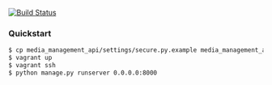 
[![Build Status](https://travis-ci.org/Harvard-ATG/media_management_api.svg?branch=feature%2Funittest)](https://travis-ci.org/Harvard-ATG/media_management_api)

### Quickstart

```sh
$ cp media_management_api/settings/secure.py.example media_management_api/settings/secure.py
$ vagrant up
$ vagrant ssh
$ python manage.py runserver 0.0.0.0:8000
```

